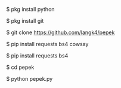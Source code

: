 $ pkg install python

$ pkg install git

$ git clone https://github.com/langk4/pepek

$ pip install requests bs4 cowsay

$ pip install requests bs4

$ cd pepek

$ python pepek.py
